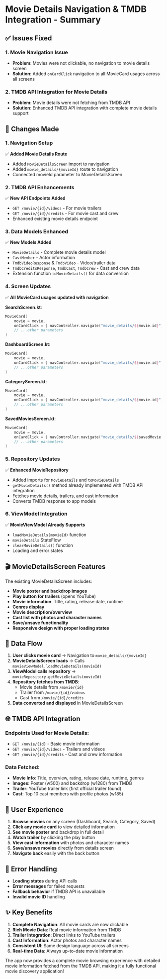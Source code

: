 # Movie Details Navigation & TMDB Integration - Summary

## ✅ Issues Fixed

### 1. **Movie Navigation Issue**
- **Problem**: Movies were not clickable, no navigation to movie details screen
- **Solution**: Added `onCardClick` navigation to all MovieCard usages across all screens

### 2. **TMDB API Integration for Movie Details**
- **Problem**: Movie details were not fetching from TMDB API
- **Solution**: Enhanced TMDB API integration with complete movie details support

## 🔧 Changes Made

### 1. **Navigation Setup**
✅ **Added Movie Details Route**
- Added `MovieDetailsScreen` import to navigation
- Added `movie_details/{movieId}` route to navigation
- Connected movieId parameter to MovieDetailsScreen

### 2. **TMDB API Enhancements**
✅ **New API Endpoints Added**
- `GET /movie/{id}/videos` - For movie trailers
- `GET /movie/{id}/credits` - For movie cast and crew
- Enhanced existing movie details endpoint

### 3. **Data Models Enhanced**
✅ **New Models Added**
- `MovieDetails` - Complete movie details model
- `CastMember` - Actor information
- `TmdbVideoResponse` & `TmdbVideo` - Video/trailer data
- `TmdbCreditsResponse`, `TmdbCast`, `TmdbCrew` - Cast and crew data
- Extension function `toMovieDetails()` for data conversion

### 4. **Screen Updates**
✅ **All MovieCard usages updated with navigation**

**SearchScreen.kt**:
```kotlin
MovieCard(
    movie = movie,
    onCardClick = { navController.navigate("movie_details/${movie.id}") },
    // ...other parameters
)
```

**DashboardScreen.kt**:
```kotlin
MovieCard(
    movie = movie,
    onCardClick = { navController.navigate("movie_details/${movie.id}") },
    // ...other parameters
)
```

**CategoryScreen.kt**:
```kotlin
MovieCard(
    movie = movie,
    onCardClick = { navController.navigate("movie_details/${movie.id}") },
    // ...other parameters
)
```

**SavedMoviesScreen.kt**:
```kotlin
MovieCard(
    movie = movie,
    onCardClick = { navController.navigate("movie_details/${savedMovie.movieId}") },
    // ...other parameters
)
```

### 5. **Repository Updates**
✅ **Enhanced MovieRepository**
- Added imports for `MovieDetails` and `toMovieDetails`
- `getMovieDetails()` method already implemented with TMDB API integration
- Fetches movie details, trailers, and cast information
- Converts TMDB response to app models

### 6. **ViewModel Integration**
✅ **MovieViewModel Already Supports**
- `loadMovieDetails(movieId)` function
- `movieDetails` StateFlow
- `clearMovieDetails()` function
- Loading and error states

## 🎬 MovieDetailsScreen Features

The existing MovieDetailsScreen includes:
- **Movie poster and backdrop images**
- **Play button for trailers** (opens YouTube)
- **Movie information**: Title, rating, release date, runtime
- **Genres display**
- **Movie description/overview**
- **Cast list with photos and character names**
- **Save/unsave functionality**
- **Responsive design with proper loading states**

## 🔄 Data Flow

1. **User clicks movie card** → Navigation to `movie_details/{movieId}`
2. **MovieDetailsScreen loads** → Calls `movieViewModel.loadMovieDetails(movieId)`
3. **ViewModel calls repository** → `movieRepository.getMovieDetails(movieId)`
4. **Repository fetches from TMDB**:
   - Movie details from `/movie/{id}`
   - Trailer from `/movie/{id}/videos`
   - Cast from `/movie/{id}/credits`
5. **Data converted and displayed** in MovieDetailsScreen

## 🌐 TMDB API Integration

### Endpoints Used for Movie Details:
- `GET /movie/{id}` - Basic movie information
- `GET /movie/{id}/videos` - Trailers and videos
- `GET /movie/{id}/credits` - Cast and crew information

### Data Fetched:
- **Movie Info**: Title, overview, rating, release date, runtime, genres
- **Images**: Poster (w500) and backdrop (w1280) from TMDB
- **Trailer**: YouTube trailer link (first official trailer found)
- **Cast**: Top 10 cast members with profile photos (w185)

## 🎯 User Experience

1. **Browse movies** on any screen (Dashboard, Search, Category, Saved)
2. **Click any movie card** to view detailed information
3. **See movie poster** and backdrop in full detail
4. **Watch trailer** by clicking the play button
5. **View cast information** with photos and character names
6. **Save/unsave movies** directly from details screen
7. **Navigate back** easily with the back button

## 🔧 Error Handling

- **Loading states** during API calls
- **Error messages** for failed requests
- **Fallback behavior** if TMDB API is unavailable
- **Invalid movie ID** handling

## ✨ Key Benefits

1. **Complete Navigation**: All movie cards are now clickable
2. **Rich Movie Data**: Real movie information from TMDB
3. **Trailer Integration**: Direct links to YouTube trailers
4. **Cast Information**: Actor photos and character names
5. **Consistent UI**: Same design language across all screens
6. **Real-time Data**: Always up-to-date movie information

The app now provides a complete movie browsing experience with detailed movie information fetched from the TMDB API, making it a fully functional movie discovery application!
